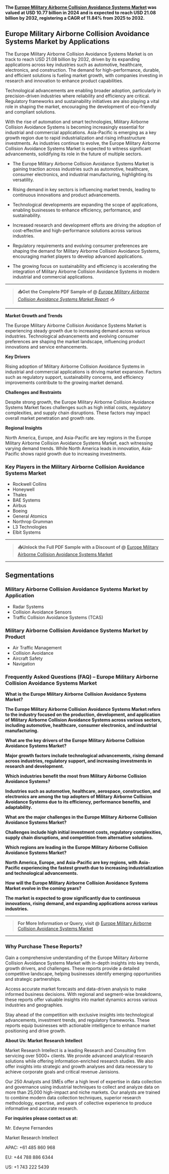 <p><strong>The <a href="https://www.marketresearchintellect.com/download-sample/?rid=486102&amp;utm_source=Pulse-April-Europe&amp;utm_medium=852">Europe Military Airborne Collision Avoidance Systems Market</a> was valued at USD 10.77 billion in 2024 and is expected to reach USD 21.08 billion by 2032, registering a CAGR of 11.84% from 2025 to 2032.</strong></p><h2>Europe Military Airborne Collision Avoidance Systems Market by Applications&nbsp;</h2><p><p>The Europe Military Airborne Collision Avoidance Systems Market is on track to reach USD 21.08 billion by 2032, driven by its expanding applications across key industries such as automotive, healthcare, electronics, and construction. The demand for high-performance, durable, and efficient solutions is fueling market growth, with companies investing in research and innovation to enhance product capabilities.</p><p>Technological advancements are enabling broader adoption, particularly in precision-driven industries where reliability and efficiency are critical. Regulatory frameworks and sustainability initiatives are also playing a vital role in shaping the market, encouraging the development of eco-friendly and compliant solutions.</p><p>With the rise of automation and smart technologies, Military Airborne Collision Avoidance Systems is becoming increasingly essential for industrial and commercial applications. Asia-Pacific is emerging as a key growth region due to rapid industrialization and rising infrastructure investments. As industries continue to evolve, the Europe Military Airborne Collision Avoidance Systems Market is expected to witness significant advancements, solidifying its role in the future of multiple sectors.</p></p><ul><li><p>The Europe Military Airborne Collision Avoidance Systems Market is gaining traction across industries such as automotive, healthcare, consumer electronics, and industrial manufacturing, highlighting its versatility.</p></li><li><p>Rising demand in key sectors is influencing market trends, leading to continuous innovations and product advancements.</p></li><li><p>Technological developments are expanding the scope of applications, enabling businesses to enhance efficiency, performance, and sustainability.</p></li><li><p>Increased research and development efforts are driving the adoption of cost-effective and high-performance solutions across various industries.</p></li><li><p>Regulatory requirements and evolving consumer preferences are shaping the demand for Military Airborne Collision Avoidance Systems, encouraging market players to develop advanced applications.</p></li><li><p>The growing focus on sustainability and efficiency is accelerating the integration of Military Airborne Collision Avoidance Systems in modern industrial and commercial applications.</p></li></ul><hr /><blockquote><p><strong><span class="font-[700]">📥Get the Complete PDF Sample of @ </span></strong><em><span class="font-[700]"><a href="https://www.marketresearchintellect.com/download-sample/?rid=486102&amp;utm_source=Pulse-April-Europe&amp;utm_medium=852" target="_blank" data-tracking-control-name="article-ssr-frontend-pulse_little-text-block" data-tracking-will-navigate="" data-test-link="">Europe Military Airborne Collision Avoidance Systems Market Report</a>&nbsp;📥</span></em></p></blockquote><hr /><p class="" data-start="77" data-end="360"><strong data-start="77" data-end="105">Market Growth and Trends</strong></p><p class="" data-start="77" data-end="360">The Europe Military Airborne Collision Avoidance Systems Market is experiencing steady growth due to increasing demand across various industries. Technological advancements and evolving consumer preferences are shaping the market landscape, influencing product innovations and service enhancements.</p><p class="" data-start="362" data-end="606"><strong data-start="362" data-end="377">Key Drivers</strong></p><p class="" data-start="362" data-end="606">Rising adoption of Military Airborne Collision Avoidance Systems in industrial and commercial applications is driving market expansion. Factors such as regulatory support, sustainability concerns, and efficiency improvements contribute to the growing market demand.</p><p class="" data-start="608" data-end="849"><strong data-start="608" data-end="637">Challenges and Restraints</strong></p><p class="" data-start="608" data-end="849">Despite strong growth, the Europe Military Airborne Collision Avoidance Systems Market faces challenges such as high initial costs, regulatory complexities, and supply chain disruptions. These factors may impact overall market penetration and growth rate.</p><p class="" data-start="851" data-end="1095"><strong data-start="851" data-end="872">Regional Insights</strong></p><p class="" data-start="851" data-end="1095">North America, Europe, and Asia-Pacific are key regions in the Europe Military Airborne Collision Avoidance Systems Market, each witnessing varying demand trends. While North America leads in innovation, Asia-Pacific shows rapid growth due to increasing investments.</p><p><h3>Key Players in the Military Airborne Collision Avoidance Systems Market </h3><ul><li>Rockwell Collins</li><li> Honeywell</li><li> Thales</li><li> BAE Systems</li><li> Airbus</li><li> Boeing</li><li> General Atomics</li><li> Northrop Grumman</li><li> L3 Technologies</li><li> Elbit Systems</li></ul></p><hr /><blockquote><p><strong>📥Unlock the Full PDF Sample with a Discount of @</strong> <a href="https://www.marketresearchintellect.com/ask-for-discount/?rid=486102&amp;utm_source=Pulse-April-Europe&amp;utm_medium=852">Europe Military Airborne Collision Avoidance Systems Market</a></p></blockquote><hr /><p><h2>Segmentations</h2><h3>Military Airborne Collision Avoidance Systems Market by Application</h3><ul><li>Radar Systems</li><li> Collision Avoidance Sensors</li><li> Traffic Collision Avoidance Systems (TCAS)</li></ul><h3>Military Airborne Collision Avoidance Systems Market by Product</h3><ul><li>Air Traffic Management</li><li> Collision Avoidance</li><li> Aircraft Safety</li><li> Navigation</li></ul></p><h3><strong>Frequently Asked Questions (FAQ) &ndash; Europe Military Airborne Collision Avoidance Systems Market</strong></h3><p><strong>What is the Europe Military Airborne Collision Avoidance Systems Market?</strong></p><p><strong>The Europe Military Airborne Collision Avoidance Systems Market refers to the industry focused on the production, development, and application of Military Airborne Collision Avoidance Systems across various sectors, including automotive, healthcare, consumer electronics, and industrial manufacturing.</strong></p><p><strong>What are the key drivers of the Europe Military Airborne Collision Avoidance Systems Market?</strong></p><p><strong>Major growth factors include technological advancements, rising demand across industries, regulatory support, and increasing investments in research and development.</strong></p><p><strong>Which industries benefit the most from Military Airborne Collision Avoidance Systems?</strong></p><p><strong>Industries such as automotive, healthcare, aerospace, construction, and electronics are among the top adopters of Military Airborne Collision Avoidance Systems due to its efficiency, performance benefits, and adaptability.</strong></p><p><strong>What are the major challenges in the Europe Military Airborne Collision Avoidance Systems Market?</strong></p><p><strong>Challenges include high initial investment costs, regulatory complexities, supply chain disruptions, and competition from alternative solutions.</strong></p><p><strong>Which regions are leading in the Europe Military Airborne Collision Avoidance Systems Market?</strong></p><p><strong>North America, Europe, and Asia-Pacific are key regions, with Asia-Pacific experiencing the fastest growth due to increasing industrialization and technological advancements.</strong></p><p><strong>How will the Europe Military Airborne Collision Avoidance Systems Market evolve in the coming years?</strong></p><p><strong>The market is expected to grow significantly due to continuous innovations, rising demand, and expanding applications across various industries.</strong></p><hr /><blockquote><p><span class="font-[700]"><strong>For More Information or Query, visit&nbsp;@</strong>&nbsp;</span><span class="font-[700]"><a href="https://www.marketresearchintellect.com/product/military-airborne-collision-avoidance-systems-market-size-and-forecast/?utm_source=Linkedin&utm_medium=852" target="_blank" data-tracking-control-name="article-ssr-frontend-pulse_little-text-block" data-tracking-will-navigate="" data-test-link="">Europe Military Airborne Collision Avoidance Systems Market</a></span></p></blockquote><hr /><h3><strong data-start="0" data-end="31">Why Purchase These Reports?</strong></h3><p class="" data-start="35" data-end="297">Gain a comprehensive understanding of the Europe Military Airborne Collision Avoidance Systems Market with in-depth insights into key trends, growth drivers, and challenges. These reports provide a detailed competitive landscape, helping businesses identify emerging opportunities and strategic partnerships.</p><p class="" data-start="299" data-end="540">Access accurate market forecasts and data-driven analysis to make informed business decisions. With regional and segment-wise breakdowns, these reports offer valuable insights into market dynamics across various industries and geographies.</p><p class="" data-start="542" data-end="784">Stay ahead of the competition with exclusive insights into technological advancements, investment trends, and regulatory frameworks. These reports equip businesses with actionable intelligence to enhance market positioning and drive growth.</p><p><strong><span class="font-[700]">About Us: Market Research Intellect</span></strong></p><p><span class="">Market Research Intellect is a leading Research and Consulting firm servicing over 5000+ clients. We provide advanced analytical research solutions while offering information-enriched research studies.&nbsp;</span>We also offer insights into strategic and growth analyses and data necessary to achieve corporate goals and critical revenue Janisions.</p><p><span class="">Our 250 Analysts and SMEs offer a high level of expertise in data collection and governance using industrial techniques to collect and analyze data on more than 25,000 high-impact and niche markets. Our analysts are trained to combine modern data collection techniques, superior research methodology, expertise, and years of collective experience to produce informative and accurate research.</span></p><p><strong>For inquiries please contact us at:</strong></p><p>Mr. Edwyne Fernandes</p><p>Market Research Intellect</p><p>APAC: +61 485 860 968</p><p>EU: +44 788 886 6344</p><p>US: +1 743 222 5439</p>